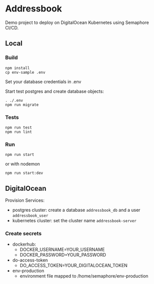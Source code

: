 # Addressbook

Demo project to deploy on DigitalOcean Kubernetes using Semaphore CI/CD.

## Local

### Build

    npm install
    cp env-sample .env

Set your database credentials in .env

Start test postgres and create database objects:

    . ./.env
    npm run migrate

### Tests

    npm run test
    npm run lint

### Run

    npm run start

or with nodemon

    npm run start:dev

## DigitalOcean

Provision Services:
 - postgres cluster: create a database `addressbook_db` and a user `addressbook_user`
 - kubernetes cluster: set the cluster name `addressbook-server`

### Create secrets

- dockerhub:
  - DOCKER_USERNAME=YOUR_USERNAME
  - DOCKER_PASSWORD=YOUR_PASSWORD
- do-access-token
  - DO_ACCESS_TOKEN=YOUR_DIGITALOCEAN_TOKEN
- env-production
  - environment file mapped to /home/semaphore/env-production




